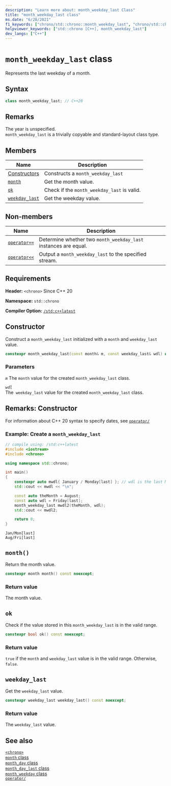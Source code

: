 ```yaml
---
description: "Learn more about: month_weekday_last Class"
title: "month_weekday_last class"
ms.date: "6/28/2021"
f1_keywords: ["chrono/std::chrono::month_weekday_last", "chrono/std::chrono::month_weekday_last::ok", "std::chrono::month_weekday_last::month_weekday_last", "chrono/std::chrono::month_weekday_last::ok", "chrono/std::chrono::month_weekday_last::month"]
helpviewer_keywords: ["std::chrono [C++], month_weekday_last"]
dev_langs: ["C++"]
---
```

# `month_weekday_last` class  

Represents the last weekday of a month.

## Syntax

```cpp
class month_weekday_last; // C++20
```

## Remarks

The year is unspecified.\
`month_weekday_last` is a trivially copyable and standard-layout class type.

## Members

|Name|Description|
|----------|-----------------|
| [Constructors](#month_weekday_last) | Constructs a `month_weekday_last`|
| [`month`](#month) | Get the month value. |
| [`ok`](#ok) | Check if the `month_weekday_last` is valid. |
| [`weekday_last`](#weekday_last) | Get the weekday value.|

## Non-members

|Name|Description|
|----------|-----------------|
| [`operator==`](chrono-operators.md#op_eq_eq) | Determine whether two `month_weekday_last` instances are equal. |
| [`operator<<`](chrono-operators.md#op_left_shift) | Output a  `month_weekday_last` to the specified stream. |

## Requirements

**Header:** `<chrono>` Since C++ 20

**Namespace:** `std::chrono`

**Compiler Option:** [`/std:c++latest`](../build/reference/std-specify-language-standard-version.md)

## <a name="month_weekday_last"></a> Constructor

Construct a `month_weekday_last` initialized with a `month` and `weekday_last` value.

```cpp
constexpr month_weekday_last(const month& m, const weekday_last& wdl) noexcept;
```

### Parameters

*`m`*
The `month` value for the created `month_weekday_last` class.

*`wdl`*\
The` weekday_last` value for the created `month_weekday_last` class.

## Remarks: Constructor

For information about C++ 20 syntax to specify dates, see [`operator/`](chrono-operators.md#op_/)

### Example: Create a `month_weekday_last`

```cpp
// compile using: /std:c++latest
#include <iostream>
#include <chrono>

using namespace std::chrono;

int main()
{
    constexpr auto mwdl{ January / Monday[last] }; // wdl is the last Monday of January of an unspecified year
    std::cout << mwdl << "\n";

    const auto theMonth = August;
    const auto wdl = Friday[last];
    month_weekday_last mwdl2(theMonth, wdl); 
    std::cout << mwdl2;

    return 0;
}
```

```output
Jan/Mon[last]
Aug/Fri[last]
```

## <a name="month"></a> `month()`

 Return the month value.

```cpp
constexpr month month() const noexcept;
```

### Return value

The month value.

## <a name="ok"></a> `ok`

Check if the value stored in this `month_weekday_last` is in the valid range.

```cpp
constexpr bool ok() const noexcept;
```

### Return value

`true` if the `month` and `weekday_last` value is in the valid range. Otherwise, `false`.

## <a name="weekday_last"></a> `weekday_last`

 Get the `weekday_last` value.

```cpp
constexpr weekday_last weekday_last() const noexcept;
```

### Return value

The `weekday_last` value.

## See also

[`<chrono>`](chrono.md)\
[`month` class](month-class.md)\
[`month_day` class](month-day-class.md)\
[`month_day_last` class](month-day-last-class.md)\
[`month_weekday` class](month-weekday-class.md)\
[`operator/`](chrono-operators.md#op_/)

